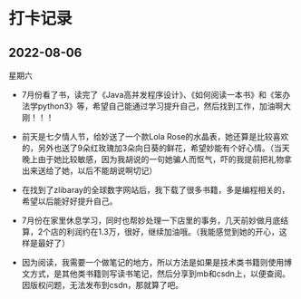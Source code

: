 # 打卡记录

## 2022-08-06

星期六

* 7月份看了书，读完了《Java高并发程序设计》、《如何阅读一本书》和《笨办法学python3》等，希望自己能通过学习提升自己，然后找到工作，加油啊大刚！！！

* 前天是七夕情人节，给妙送了一个款Lola Rose的水晶表，她还算是比较喜欢的，另外也送了9朵红玫瑰加3朵向日葵的鲜花，希望妙能有个好心情。（当天晚上由于她比较敏感，因为我胡说的一句她骗人而怄气，吓的我提前把礼物拿出来送给了她，以后不能胡说啊切记）

* 在找到了zlibaray的全球数字网站后，我下载了很多书籍，多是编程相关的，希望以后能好好提升自己。

* 7月份在家里休息学习，同时也帮妙处理一下店里的事务，几天前妙做月底结算，2个店的利润约在1.3万，很好，继续加油哦。（我能感觉到她的开心，这样是最好了）

* 因为阅读，我需要一个做笔记的地方，所以方法是如果是技术类书籍则使用博文方式，是其他类书籍则写读书笔记，然后分享到mb和csdn上，以便查阅。因版权问题，无法发布到csdn，那就算了吧。

  



